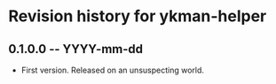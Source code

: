 # Revision history for ykman-helper

## 0.1.0.0 -- YYYY-mm-dd

* First version. Released on an unsuspecting world.
